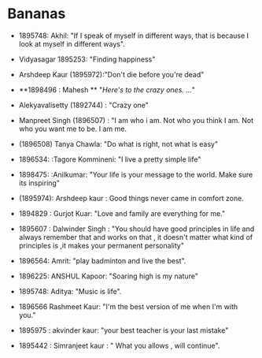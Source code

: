 # Bananas
* 1895748: Akhil: "If I speak of myself in different ways, that is because I look at myself in different ways".
* Vidyasagar 1895253: "Finding happiness"
* Arshdeep Kaur (1895972):"Don't die before you're dead"
* **1898496 : Mahesh ** "*Here's to the crazy ones. ...*"
* Alekyavalisetty (1892744) : "Crazy one"
 
* Manpreet Singh (1896507) : "I am who i am. Not who you think I am. Not who you want me to be. I am me.
* (1896508) Tanya Chawla: "Do what is right, not what is easy"
* 1896534: :Tagore Kommineni: "I live a pretty simple life"
* 1898475: :Anilkumar: "Your life is your message to the world. Make sure its inspiring"
* (1895974): Arshdeep kaur : Good things never came in comfort zone.
* 1894829 : Gurjot Kuar: "Love and family are everything for me."
* 1895607 : Dalwinder Singh : "You should have good principles in life and always remember that and works on that , it doesn't matter what kind of principles is ,it makes your permanent personality"
* 1896564: Amrit: "play badminton and live the best".
* 1896225: ANSHUL Kapoor: "Soaring high is my nature"
* 1895748: Aditya: "Music is life".
* 1896566 Rashmeet Kaur: "I'm the best version of me when I'm with you."
* 1895975 : akvinder kaur: "your best teacher is your last mistake"
* 1895442 : Simranjeet kaur : " What you allows , will continue".
